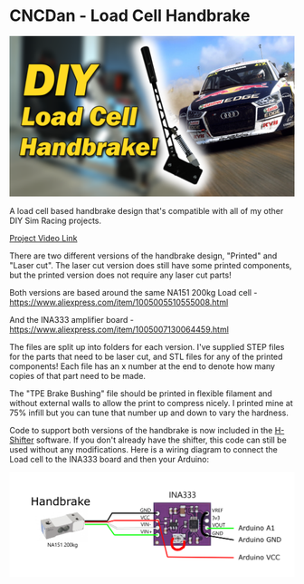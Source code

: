 # CNCDan - Load Cell Handbrake
![Alt text](title.png "Load Cell Handbrake")

A load cell based handbrake design that's compatible with all of my other DIY Sim Racing projects.

[Project Video Link](https://youtu.be/xzpE0UGo8F0)

There are two different versions of the handbrake design, "Printed" and "Laser cut".
The laser cut version does still have some printed components, but the printed version does not require any laser cut parts!

Both versions are based around the same NA151 200kg Load cell - https://www.aliexpress.com/item/1005005510555008.html

And the INA333 amplifier board - https://www.aliexpress.com/item/1005007130064459.html

The files are split up into folders for each version. I've supplied STEP files for the parts that need to be laser cut, and STL files for any of the printed components! Each file has an x number at the end to denote how many copies of that part need to be made.

The "TPE Brake Bushing" file should be printed in flexible filament and without external walls to allow the print to compress nicely. I printed mine at 75% infill but you can tune that number up and down to vary the hardness.

Code to support both versions of the handbrake is now included in the [H-Shifter](https://github.com/dmcke5/H-Shifter) software. If you don't already have the shifter, this code can still be used without any modifications. Here is a wiring diagram to connect the Load cell to the INA333 board and then your Arduino:

![Alt text](Wiring_Diagram.png "Wiring Diagram")

